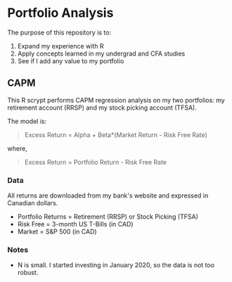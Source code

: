 # Portfolio Analysis
The purpose of this repository is to:
1. Expand my experience with R
2. Apply concepts learned in my undergrad and CFA studies
3. See if I add any value to my portfolio

## CAPM
This R scrypt performs CAPM regression analysis on my two portfolios: my retirement account (RRSP) and my stock picking account (TFSA).

The model is:

> Excess Return = Alpha + Beta*(Market Return - Risk Free Rate)

where,

> Excess Return = Portfolio Return - Risk Free Rate

### Data
All returns are downloaded from my bank's website and expressed in Canadian dollars.

- Portfolio Returns = Retirement (RRSP) or Stock Picking (TFSA)
- Risk Free = 3-month US T-Bills (in CAD)
- Market = S&P 500 (in CAD)

### Notes
- N is small. I started investing in January 2020, so the data is not too robust.
